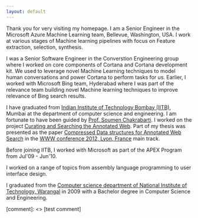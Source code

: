 ```yaml
---
layout: default
---
```


Thank you for very visiting my homepage. I am a Senior Engineer in the Microsoft Azure Machine Learning team, Bellevue, Washington, USA. I work at various stages of Machine learning pipelines with focus on Feature extraction, selection, synthesis.

I was a Senior Software Engineer in the Converstion Engineering group where I worked on core components of Cortana and Cortana development kit. We used to leverage novel Machine Learning techniques to model human conversations and power Cortana to perform tasks for us. Earlier,  I worked with Microsoft Bing team, Hyderabad where I was part of the relevance team building novel Machine learning techniques to improve relevance of Bing search results.

I have graduated from [Indian Institute of Technology Bombay (IITB)](http://www.iitb.ac.in), Mumbai at the department of computer science and engineering. I am fortunate to have been guided by [Prof. Soumen Chakrabarti](http://www.cse.iitb.ac.in/~soumen). I worked on the project [Curating and Searching the Annotated Web](https://www.cse.iitb.ac.in/~soumen/doc/CSAW/). Part of my thesis was presented as the paper [Compressed Data structures for Annotated Web Search](https://www.cse.iitb.ac.in/~soumen/doc/www2012/Cads.pdf) in the [WWW conference 2012, Lyon, France](http://www2012.wwwconference.org/) main track.

Before joining IITB, I worked with Microsoft as part of the APEX Program from Jul'09 - Jun'10.

I worked on a range of topics from assembly language programming to user interface design.

I graduated from the [Computer science department of National Institute of Technology, Warangal](https://www.nitw.ac.in/department/cse/) in 2009 with a Bachelor degree in Computer Science and Engineering.


[comment]: <> [test comment]